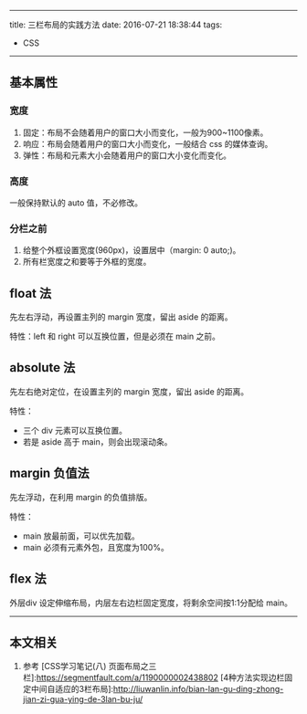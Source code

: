 ----
title: 三栏布局的实践方法
date: 2016-07-21 18:38:44
tags:
- CSS
----
## 基本属性
### 宽度
1. 固定：布局不会随着用户的窗口大小而变化，一般为900~1100像素。
1. 响应：布局会随着用户的窗口大小而变化，一般结合 css 的媒体查询。
1. 弹性：布局和元素大小会随着用户的窗口大小变化而变化。

### 高度
一般保持默认的 auto 值，不必修改。

### 分栏之前
1. 给整个外框设置宽度(960px)，设置居中（margin: 0 auto;)。
1. 所有栏宽度之和要等于外框的宽度。

## float 法
先左右浮动，再设置主列的 margin 宽度，留出 aside 的距离。

特性：left 和 right 可以互换位置，但是必须在 main 之前。

## absolute 法
先左右绝对定位，在设置主列的 margin 宽度，留出 aside 的距离。

特性：
- 三个 div 元素可以互换位置。
- 若是 aside 高于 main，则会出现滚动条。

## margin 负值法
先左浮动，在利用 margin 的负值排版。

特性：
- main 放最前面，可以优先加载。
- main 必须有元素外包，且宽度为100%。

## flex 法
外层div 设定伸缩布局，内层左右边栏固定宽度，将剩余空间按1:1分配给 main。


***
## 本文相关
1. 参考
[CSS学习笔记(八) 页面布局之三栏]:https://segmentfault.com/a/1190000002438802
[4种方法实现边栏固定中间自适应的3栏布局]:http://liuwanlin.info/bian-lan-gu-ding-zhong-jian-zi-gua-ying-de-3lan-bu-ju/

